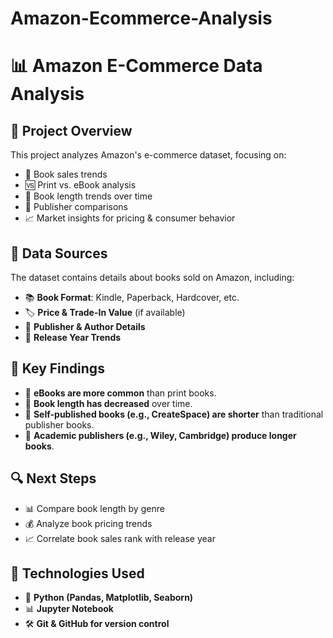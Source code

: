 # Amazon-Ecommerce-Analysis
# 📊 Amazon E-Commerce Data Analysis

## 🛒 Project Overview
This project analyzes Amazon's e-commerce dataset, focusing on:
- 📖 Book sales trends
- 🆚 Print vs. eBook analysis
- 📏 Book length trends over time
- 🏢 Publisher comparisons
- 📈 Market insights for pricing & consumer behavior

## 📂 Data Sources
The dataset contains details about books sold on Amazon, including:
- 📚 **Book Format**: Kindle, Paperback, Hardcover, etc.
- 🏷️ **Price & Trade-In Value** (if available)
- 🏢 **Publisher & Author Details**
- 📆 **Release Year Trends**

## 📌 Key Findings
- 🔹 **eBooks are more common** than print books.
- 🔹 **Book length has decreased** over time.
- 🔹 **Self-published books (e.g., CreateSpace) are shorter** than 
traditional publisher books.
- 🔹 **Academic publishers (e.g., Wiley, Cambridge) produce longer 
books**.

## 🔍 Next Steps
- 📊 Compare book length by genre
- 💰 Analyze book pricing trends
- 📈 Correlate book sales rank with release year

## 🔧 Technologies Used
- 🐍 **Python (Pandas, Matplotlib, Seaborn)**
- 📊 **Jupyter Notebook**
- 🛠️ **Git & GitHub for version control**

